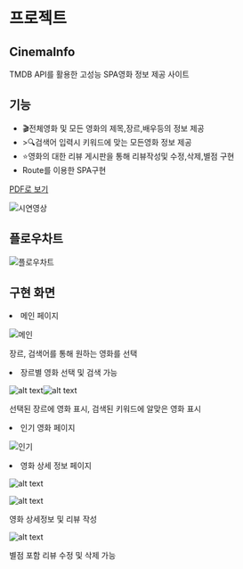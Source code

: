 <h1>프로젝트</h1>

<h2>CinemaInfo</h2>
  <p>TMDB API를 활용한 고성능 SPA영화 정보 제공 사이트 </p>
  <h2>기능</h2>
  <ul>
     <li>🎬전체영화 및 모든 영화의 제목,장르,배우등의 정보 제공</li>
     <li>>🔍검색어 입력시 키워드에 맞는 모든영화 정보 제공</li>
     <li>⭐️영화의 대한 리뷰 게시판을 통해 리뷰작성및 수정,삭제,별점 구현</li>
     <li>Route를 이용한 SPA구현</li>
  </ul>

[PDF로 보기](https://github.com/chanO4135/front_reactProject/blob/main/chan_project.pdf)

![시연영상](MovieDemo.gif)

<h2>플로우차트</h2>

![플로우차트](/images/image-8.png)

<h2>구현 화면</h2>
<li>메인 페이지</li>

![메인](/images/image.png)

<p> 장르, 검색어를 통해 원하는 영화를 선택</p>

<li>장르별 영화 선택 및 검색 가능</li>

![alt text](/images/image-5.png)![alt text](/images/image-6.png)

<p>선택된 장르에 영화 표시, 검색된 키워드에 알맞은 영화 표시

<li>인기 영화 페이지</li>

![인기](/images/image-1.png)

<li>영화 상세 정보 페이지</li>

![alt text](/images/image-7.png)

![alt text](/images/image-9.png)

<p>영화 상세정보 및 리뷰 작성</p>

![alt text](/images/image-10.png)

<p>별점 포함 리뷰 수정 및 삭제 가능</p>
